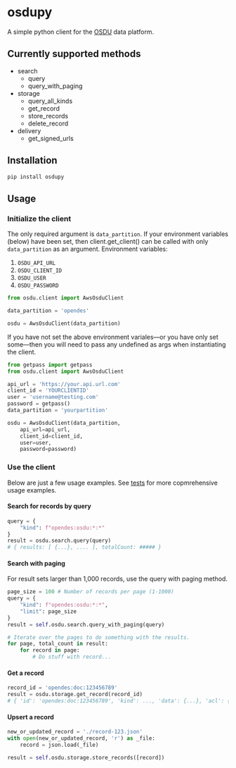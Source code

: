 # osdupy

A simple python client for the [OSDU](https://community.opengroup.org/osdu) data platform.

## Currently supported methods

- search
  - query
  - query_with_paging
- storage
  - query_all_kinds
  - get_record
  - store_records
  - delete_record
- delivery
  - get_signed_urls

## Installation

```bash
pip install osdupy
```

## Usage

### Initialize the client

The only required argument is `data_partition`. If your environment variables (below) have been set, then client.get_client() can be called with only `data_partition` as an argument.
Environment variables: 
1. `OSDU_API_URL`
1. `OSDU_CLIENT_ID`
1. `OSDU_USER`
1. `OSDU_PASSWORD`

```python
from osdu.client import AwsOsduClient

data_partition = 'opendes'

osdu = AwsOsduClient(data_partition)
```

If you have not set the above environment variales—or you have only set some—then you will need to pass any undefined as args when instantiating the client.

```python
from getpass import getpass
from osdu.client import AwsOsduClient

api_url = 'https://your.api.url.com'
client_id = 'YOURCLIENTID'
user = 'username@testing.com'
password = getpass()
data_partition = 'yourpartition'

osdu = AwsOsduClient(data_partition,  
    api_url=api_url,  
    client_id=client_id,  
    user=user,  
    password=password)
```

### Use the client

Below are just a few usage examples. See [tests](https://github.com/pariveda/osdupy/blob/master/tests/tests.py) for more copmrehensive usage examples.

#### Search for records by query

```python
query = {
    "kind": f"opendes:osdu:*:*"
}
result = osdu.search.query(query)
# { results: [ {...}, .... ], totalCount: ##### }
```

#### Search with paging

For result sets larger than 1,000 records, use the query with paging method.

```python
page_size = 100 # Number of records per page (1-1000)
query = {
    "kind": f"opendes:osdu:*:*",
    "limit": page_size
}
result = self.osdu.search.query_with_paging(query)

# Iterate over the pages to do something with the results.
for page, total_count in result:
    for record in page:
        # Do stuff with record...
```

#### Get a record

```python
record_id = 'opendes:doc:123456789'
result = osdu.storage.get_record(record_id)
# { 'id': 'opendes:doc:123456789', 'kind': ..., 'data': {...}, 'acl': {...}, .... }
```

#### Upsert a record

```python
new_or_updated_record = './record-123.json'
with open(new_or_updated_record, 'r') as _file:
    record = json.load(_file)

result = self.osdu.storage.store_records([record])

```

